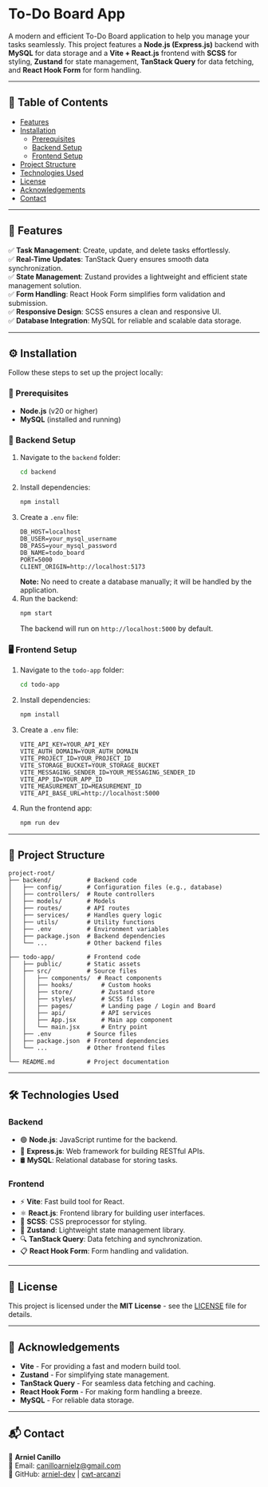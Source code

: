 # To-Do Board App

A modern and efficient To-Do Board application to help you manage your tasks seamlessly. This project features a **Node.js (Express.js)** backend with **MySQL** for data storage and a **Vite + React.js** frontend with **SCSS** for styling, **Zustand** for state management, **TanStack Query** for data fetching, and **React Hook Form** for form handling.

---

## 📌 Table of Contents

- [Features](#features)
- [Installation](#installation)
  - [Prerequisites](#prerequisites)
  - [Backend Setup](#backend-setup)
  - [Frontend Setup](#frontend-setup)
- [Project Structure](#project-structure)
- [Technologies Used](#technologies-used)
- [License](#license)
- [Acknowledgements](#acknowledgements)
- [Contact](#contact)

---

## 🚀 Features

✅ **Task Management**: Create, update, and delete tasks effortlessly.  
✅ **Real-Time Updates**: TanStack Query ensures smooth data synchronization.  
✅ **State Management**: Zustand provides a lightweight and efficient state management solution.  
✅ **Form Handling**: React Hook Form simplifies form validation and submission.  
✅ **Responsive Design**: SCSS ensures a clean and responsive UI.  
✅ **Database Integration**: MySQL for reliable and scalable data storage.  

---

## ⚙️ Installation

Follow these steps to set up the project locally:

### 📌 Prerequisites

- **Node.js** (v20 or higher)
- **MySQL** (installed and running)

### 🔧 Backend Setup

1. Navigate to the `backend` folder:
   ```sh
   cd backend
   ```
2. Install dependencies:
   ```sh
   npm install
   ```
3. Create a `.env` file:
   ```env
   DB_HOST=localhost
   DB_USER=your_mysql_username
   DB_PASS=your_mysql_password
   DB_NAME=todo_board
   PORT=5000
   CLIENT_ORIGIN=http://localhost:5173
   ```
   **Note:** No need to create a database manually; it will be handled by the application.
4. Run the backend:
   ```sh
   npm start
   ```
   The backend will run on `http://localhost:5000` by default.

### 🖥️ Frontend Setup

1. Navigate to the `todo-app` folder:
   ```sh
   cd todo-app
   ```
2. Install dependencies:
   ```sh
   npm install
   ```
3. Create a `.env` file:
   ```env
   VITE_API_KEY=YOUR_API_KEY
   VITE_AUTH_DOMAIN=YOUR_AUTH_DOMAIN
   VITE_PROJECT_ID=YOUR_PROJECT_ID
   VITE_STORAGE_BUCKET=YOUR_STORAGE_BUCKET
   VITE_MESSAGING_SENDER_ID=YOUR_MESSAGING_SENDER_ID
   VITE_APP_ID=YOUR_APP_ID
   VITE_MEASUREMENT_ID=MEASUREMENT_ID
   VITE_API_BASE_URL=http://localhost:5000
   ```
4. Run the frontend app:
   ```sh
   npm run dev
   ```

---

## 📂 Project Structure

```
project-root/
├── backend/          # Backend code
│   ├── config/       # Configuration files (e.g., database)
│   ├── controllers/  # Route controllers
│   ├── models/       # Models
│   ├── routes/       # API routes
│   ├── services/     # Handles query logic
│   ├── utils/        # Utility functions
│   ├── .env          # Environment variables
│   ├── package.json  # Backend dependencies
│   └── ...           # Other backend files
│
├── todo-app/         # Frontend code
│   ├── public/       # Static assets
│   ├── src/          # Source files
│   │   ├── components/  # React components
│   │   ├── hooks/        # Custom hooks
│   │   ├── store/        # Zustand store
│   │   ├── styles/       # SCSS files
│   │   ├── pages/        # Landing page / Login and Board
│   │   ├── api/          # API services
│   │   ├── App.jsx       # Main app component
│   │   └── main.jsx      # Entry point
│   ├── .env          # Source files
│   ├── package.json  # Frontend dependencies
│   └── ...           # Other frontend files
│
└── README.md         # Project documentation
```

---

## 🛠 Technologies Used

### **Backend**
- 🟢 **Node.js**: JavaScript runtime for the backend.
- 🚀 **Express.js**: Web framework for building RESTful APIs.
- 🛢 **MySQL**: Relational database for storing tasks.

### **Frontend**
- ⚡ **Vite**: Fast build tool for React.
- ⚛️ **React.js**: Frontend library for building user interfaces.
- 🎨 **SCSS**: CSS preprocessor for styling.
- 🔄 **Zustand**: Lightweight state management library.
- 🔍 **TanStack Query**: Data fetching and synchronization.
- 📋 **React Hook Form**: Form handling and validation.

---

## 📜 License

This project is licensed under the **MIT License** - see the [LICENSE](LICENSE) file for details.

---

## 🙌 Acknowledgements

- **Vite** - For providing a fast and modern build tool.
- **Zustand** - For simplifying state management.
- **TanStack Query** - For seamless data fetching and caching.
- **React Hook Form** - For making form handling a breeze.
- **MySQL** - For reliable data storage.

---

## 📬 Contact

📌 **Arniel Canillo**  
📧 Email: [canilloarnielz@gmail.com](mailto:canilloarnielz@gmail.com)  
🐙 GitHub: [arniel-dev](https://github.com/arniel-dev) | [cwt-arcanzi](https://github.com/cwt-arcanzi)  


